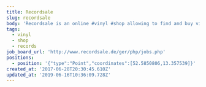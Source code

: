 ```yaml
---
title: Recordsale
slug: recordsale
body: 'Recordsale is an online #vinyl #shop allowing to find and buy vinyl #records'
tags:
  - vinyl
  - shop
  - records
job_board_url: 'http://www.recordsale.de/ger/php/jobs.php'
positions:
  - position: '{"type":"Point","coordinates":[52.5850806,13.357539]}'
created_at: '2017-06-28T20:30:45.610Z'
updated_at: '2019-06-16T10:36:09.728Z'
---
```


